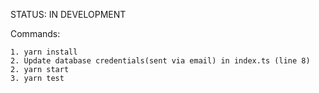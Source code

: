 STATUS: IN DEVELOPMENT

Commands:
```
1. yarn install
2. Update database credentials(sent via email) in index.ts (line 8)
2. yarn start
3. yarn test
```
